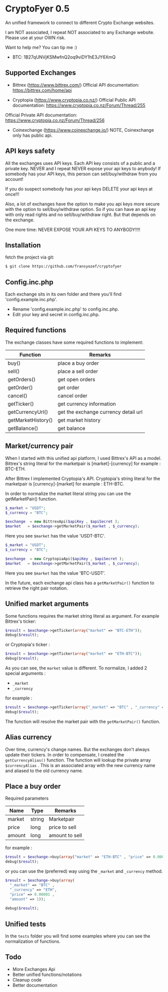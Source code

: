 CryptoFyer 0.5
==============

An unified framework to connect to different Crypto Exchange websites.

I am NOT associated, I repeat NOT associated to any Exchange website. Please use at your OWN risk.

Want to help me? You can tip me :)
* BTC: 1B27qUNVjKSMwfnQ2oq9viDY1hE3JY6XmQ

Supported Exchanges
----
* Bittrex (https://www.bittrex.com/)
Official API documentation: https://bittrex.com/home/api

* Cryptopia (https://www.cryptopia.co.nz/)
Official Public API documentation: https://www.cryptopia.co.nz/Forum/Thread/255

Official Private API documentation: https://www.cryptopia.co.nz/Forum/Thread/256

* Coinexchange (https://www.coinexchange.io/)
NOTE, Coinexchange only has public api.


API keys safety
----
All the exchanges uses API keys. Each API key consists of a public and a private key. NEVER and I repeat NEVER expose your api keys to anybody! If somebody has your API keys, this person can sell/buy/withdraw from you account!

If you do suspect somebody has your api keys DELETE your api keys at once!!!

Also, a lot of exchanges have the option to make you api keys more secure with the option to sell/buy/withdraw option. So if you can have an api key with only read rights and no sell/buy/withdraw right. But that depends on the exchange.

One more time: NEVER EXPOSE YOUR API KEYS TO ANYBODY!!!!


Installation
----

fetch the project via git:
```sh
$ git clone https://github.com/fransyozef/cryptofyer
```


Config.inc.php
----
Each exchange sits in its own folder and there you'll find 'config.example.inc.php'.
* Rename 'config.example.inc.php' to config.inc.php.
* Edit your key and secret in config.inc.php.


Required functions
----
The exchange classes have some required functions to implement:


| Function | Remarks |
| --- | --- |
| buy() | place a buy order |
| sell() | place a sell order |
| getOrders() | get open orders |
| getOrder() | get order |
| cancel() | cancel order |
| getTicker() | get currency information |
| getCurrencyUrl() | get the exchange currency detail url |
| getMarketHistory() | get market history |
| getBalance() | get balance |

Market/currency pair
----
When I started with this unified api platform, I used Bittrex's API as a model.
Bittrex's string literal for the marketpair is [market]-[currency] for example : BTC-ETH.

After Bittrex I implemented Cryptopia's API. Cryptopia's string literal for the marketpair is [currency]-[market] for example : ETH-BTC.

In order to normalize the market literal string you can use the getMarketPair() function.

```php
$_market = "USDT";
$_currency = "BTC";

$exchange  = new BittrexApi($apiKey , $apiSecret );
$market   = $exchange->getMarketPair($_market , $_currency);
```
Here you see `$market` has the value 'USDT-BTC'.

```php
$_market = "USDT";
$_currency = "BTC";

$exchange  = new CryptopiaApi($apiKey , $apiSecret );
$market   = $exchange->getMarketPair($_market , $_currency);
```
Here you see `$market` has the value 'BTC-USDT'.

In the future, each exchange api class has a `getMarketPair()` function to retrieve the right pair notation.

Unified market arguments
----
Some functions requires the market string literal as argument. For example Bittrex's ticker:

```php
$result = $exchange->getTicker(array("market" => "BTC-ETH"));
debug($result);
```

or Cryptopia's ticker :

```php
$result = $exchange->getTicker(array("market" => "ETH-BTC"));
debug($result);
```

As you can see, the `market` value is different. To normalize, I added 2 special arguments :

* `_market`
* `_currency`

for example :

```php
$result = $exchange->getTicker(array("_market" => "BTC" , "_currency" => "ETH"));
debug($result);
```
The function will resolve the market pair with the `getMarketPair()` function.

Alias currency
----
Over time, currency's change names. But the exchanges don't always update their tickers. In order to compensate, I created the ``` getCurrencyAlias() ``` function. The function will lookup the private array ``` $currencyAlias ``` . This is an associated array with the new currency name and aliased to the old currency name.

Place a buy order
----
Required parameters

| Name | Type | Remarks |
| --- | --- | --- |
| market | string | Marketpair |
| price | long | price to sell |
| amount | long | amount to sell |

for example :

```php
$result = $exchange->buy(array("market" => "ETH-BTC" , "price" => 0.00001 , "amount" => 1));
debug($result);
```

or you can use the (preferred) way using the ```_market``` and ```_currency``` method.

```php
$result = $exchange->buy(array(
  "_market" => "BTC" ,
  "_currency" => "ETH",
  "price" => 0.00001 ,
  "amount" => 1));
  
debug($result);
```

Unified tests
----
In the `tests` folder you will find some examples where you can see the normalization of functions.  

Todo
----
* More Exchanges Api
* Better unified functions/notations
* Cleanup code
* Better documentation
